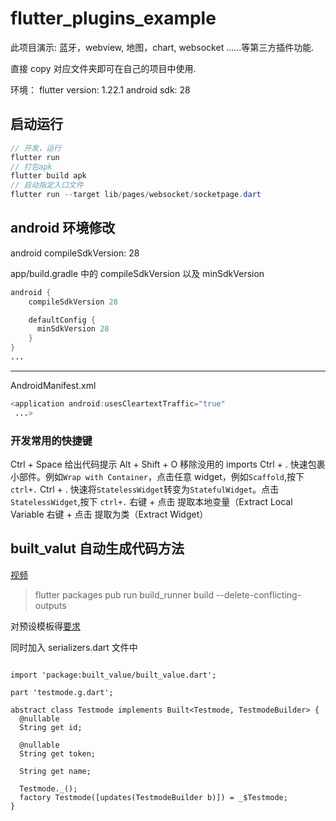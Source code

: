 # flutter_plugins_example

此项目演示: 蓝牙，webview, 地图，chart, websocket ......等第三方插件功能.

直接 copy 对应文件夹即可在自己的项目中使用.

环境：
flutter version: 1.22.1
android sdk: 28

## 启动运行

```java
// 开发，运行
flutter run
// 打包apk
flutter build apk
// 启动指定入口文件
flutter run --target lib/pages/websocket/socketpage.dart
```

## android 环境修改

android compileSdkVersion: 28

app/build.gradle 中的 compileSdkVersion 以及 minSdkVersion

```java
android {
    compileSdkVersion 28

    defaultConfig {
      minSdkVersion 28
    }
}
...
```

---

AndroidManifest.xml

```java
<application android:usesCleartextTraffic="true"
 ...>
```

### 开发常用的快捷键

Ctrl + Space 给出代码提示
Alt + Shift + O 移除没用的 imports
Ctrl + . 快速包裹小部件。例如`Wrap with Container`，点击任意 widget，例如`Scaffold`,按下 `ctrl+.`
Ctrl + . 快速将`StatelessWidget`转变为`StatefulWidget`。点击`StatelessWidget`,按下 `ctrl+.`
右键 + 点击 提取本地变量（Extract Local Variable
右键 + 点击 提取为类（Extract Widget）

## built_valut 自动生成代码方法

[视频](https://www.youtube.com/watch?v=hNbOSSgpneI)

<!-- 执行生成代码 -->

> flutter packages pub run build_runner build --delete-conflicting-outputs

对预设模板得[要求](https://www.stacksecrets.com/flutter/how-to-use-built_value-library)

同时加入 serializers.dart 文件中

```dash

import 'package:built_value/built_value.dart';

part 'testmode.g.dart';

abstract class Testmode implements Built<Testmode, TestmodeBuilder> {
  @nullable
  String get id;

  @nullable
  String get token;

  String get name;

  Testmode._();
  factory Testmode([updates(TestmodeBuilder b)]) = _$Testmode;
}
```
